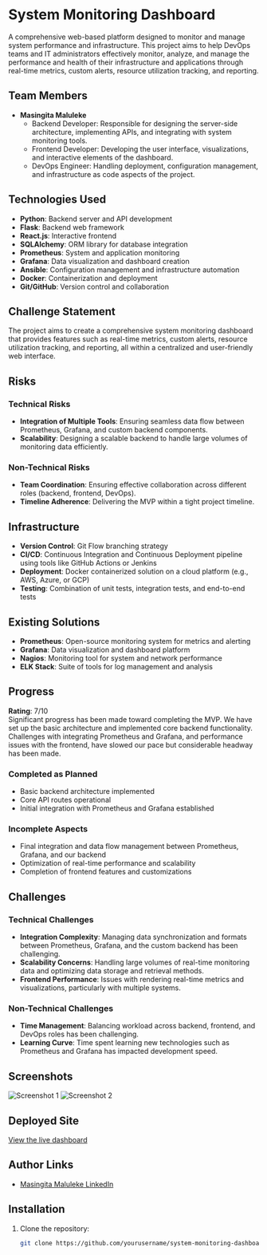 # System Monitoring Dashboard

A comprehensive web-based platform designed to monitor and manage system performance and infrastructure. This project aims to help DevOps teams and IT administrators effectively monitor, analyze, and manage the performance and health of their infrastructure and applications through real-time metrics, custom alerts, resource utilization tracking, and reporting.

## Team Members
- **Masingita Maluleke**  
  - Backend Developer: Responsible for designing the server-side architecture, implementing APIs, and integrating with system monitoring tools.  
  - Frontend Developer: Developing the user interface, visualizations, and interactive elements of the dashboard.  
  - DevOps Engineer: Handling deployment, configuration management, and infrastructure as code aspects of the project.

## Technologies Used
- **Python**: Backend server and API development
- **Flask**: Backend web framework
- **React.js**: Interactive frontend
- **SQLAlchemy**: ORM library for database integration
- **Prometheus**: System and application monitoring
- **Grafana**: Data visualization and dashboard creation
- **Ansible**: Configuration management and infrastructure automation
- **Docker**: Containerization and deployment
- **Git/GitHub**: Version control and collaboration

## Challenge Statement
The project aims to create a comprehensive system monitoring dashboard that provides features such as real-time metrics, custom alerts, resource utilization tracking, and reporting, all within a centralized and user-friendly web interface.

## Risks
### Technical Risks
- **Integration of Multiple Tools**: Ensuring seamless data flow between Prometheus, Grafana, and custom backend components.
- **Scalability**: Designing a scalable backend to handle large volumes of monitoring data efficiently.

### Non-Technical Risks
- **Team Coordination**: Ensuring effective collaboration across different roles (backend, frontend, DevOps).
- **Timeline Adherence**: Delivering the MVP within a tight project timeline.

## Infrastructure
- **Version Control**: Git Flow branching strategy
- **CI/CD**: Continuous Integration and Continuous Deployment pipeline using tools like GitHub Actions or Jenkins
- **Deployment**: Docker containerized solution on a cloud platform (e.g., AWS, Azure, or GCP)
- **Testing**: Combination of unit tests, integration tests, and end-to-end tests

## Existing Solutions
- **Prometheus**: Open-source monitoring system for metrics and alerting
- **Grafana**: Data visualization and dashboard platform
- **Nagios**: Monitoring tool for system and network performance
- **ELK Stack**: Suite of tools for log management and analysis

## Progress
**Rating**: 7/10  
Significant progress has been made toward completing the MVP. We have set up the basic architecture and implemented core backend functionality. Challenges with integrating Prometheus and Grafana, and performance issues with the frontend, have slowed our pace but considerable headway has been made.

### Completed as Planned
- Basic backend architecture implemented
- Core API routes operational
- Initial integration with Prometheus and Grafana established

### Incomplete Aspects
- Final integration and data flow management between Prometheus, Grafana, and our backend
- Optimization of real-time performance and scalability
- Completion of frontend features and customizations

## Challenges
### Technical Challenges
- **Integration Complexity**: Managing data synchronization and formats between Prometheus, Grafana, and the custom backend has been challenging.
- **Scalability Concerns**: Handling large volumes of real-time monitoring data and optimizing data storage and retrieval methods.
- **Frontend Performance**: Issues with rendering real-time metrics and visualizations, particularly with multiple systems.

### Non-Technical Challenges
- **Time Management**: Balancing workload across backend, frontend, and DevOps roles has been challenging.
- **Learning Curve**: Time spent learning new technologies such as Prometheus and Grafana has impacted development speed.

## Screenshots
![Screenshot 1](path/to/screenshot1.png)
![Screenshot 2](path/to/screenshot2.png)

## Deployed Site
[View the live dashboard](https://your-deployed-site-link.com)

## Author Links
- [Masingita Maluleke LinkedIn](https://linkedin.com/in/yourprofile)

## Installation
1. Clone the repository:
   ```bash
   git clone https://github.com/yourusername/system-monitoring-dashboard.git
